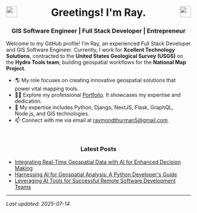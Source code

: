 <h1 align="center">
  <a href="https://twitter.com/raythurman2386" target="_blank">
    <img align="left" src="https://cdn.jsdelivr.net/npm/simple-icons@3.0.1/icons/twitter.svg" alt="raythurman2386" height="30" width="30" />
  </a>
  Greetings! I'm Ray.
  <a href="https://linkedin.com/in/raythurman2386" target="_blank">
    <img align="right" src="https://cdn.jsdelivr.net/npm/simple-icons@3.0.1/icons/linkedin.svg" alt="raythurman2386" height="30" width="30" />
  </a>
</h1>

<h3 align="center">GIS Software Engineer | Full Stack Developer | Entrepreneur</h3>

Welcome to my GitHub profile! I'm Ray, an experienced Full Stack Developer and GIS Software Engineer. Currently, I work for **Xcellent Technology Solutions**, contracted to the **United States Geological Survey (USGS)** on the **Hydro Tools team**, building geospatial workflows for the **National Map Project**.

- 🌎 My role focuses on creating innovative geospatial solutions that power vital mapping tools.
- 👨‍💻 Explore my professional [Portfolio](https://www.raythurman.dev). It showcases my expertise and dedication.
- 💬 My expertise includes Python, Django, NextJS, Flask, GraphQL, Node.js, and GIS technologies.
- 📫 Connect with me via email at raymondthurman5@gmail.com.

<br />

<h3 align="center">Latest Posts</h3>

- <a href="https://www.raythurman.dev/blog/integrating-real-time-geospatial-data-with-ai-for-enhanced-decision-making" rel="noreferrer noopener">Integrating Real-Time Geospatial Data with AI for Enhanced Decision Making</a>
- <a href="https://www.raythurman.dev/blog/harnessing-ai-for-geospatial-analysis-a-python-developer-s-guide" rel="noreferrer noopener">Harnessing AI for Geospatial Analysis: A Python Developer's Guide</a>
- <a href="https://www.raythurman.dev/blog/leveraging-ai-tools-for-successful-remote-software-development-teams" rel="noreferrer noopener">Leveraging AI Tools for Successful Remote Software Development Teams</a>

---
*Last updated: 2025-07-14*